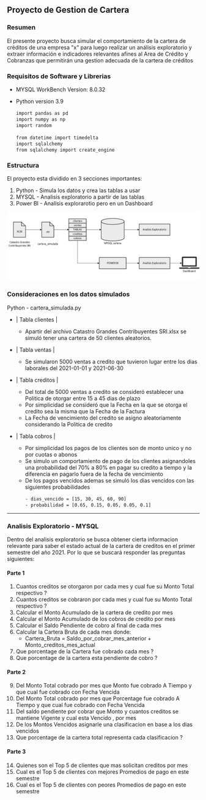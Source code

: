 ## Proyecto de Gestion de Cartera

### Resumen
El presente proyecto busca simular el comportamiento de la cartera de créditos de una empresa "x" para luego realizar un análisis exploratorio y extraer información e indicadores relevantes afines
al Area de Crédito y Cobranzas que permitirán una gestion adecuada de la cartera de créditos


### Requisitos de Software y Librerias 
- MYSQL WorkBench Version: 8.0.32
  
- Python version 3.9
  ```
  import pandas as pd
  import numpy as np
  import random
  
  from datetime import timedelta
  import sqlalchemy
  from sqlalchemy import create_engine
  ``` 
     

### Estructura
El proyecto esta dividido en 3 secciones importantes:
1) Python   - Simula los datos y crea las tablas a usar
2) MYSQL    - Analisis exploratorio a partir de las tablas
3) Power BI - Analisis explorarotio pero en un Dashboard 

  ![Estructura_del_Proyecto](Images/Estructura_del_Proyecto.jpg)


### Consideraciones en los datos simulados

Python - cartera_simulada.py
  - | Tabla clientes |
    - Apartir del archivo Catastro Grandes Contribuyentes SRI.xlsx se simuló tener una cartera de 50 clientes aleatorios.

  - | Tabla ventas |
    - Se simularon 5000 ventas a credito que tuvieron lugar entre los dias laborales del 2021-01-01 y 2021-06-30
      
  - | Tabla creditos |
    - Del total de 5000 ventas a credito se consideró establecer una Politica de otorgar entre 15 a 45 dias de plazo
    - Por simplicidad se consideró que la Fecha en la que se otorga el credito sea la misma que la Fecha de la Factura
    - La Fecha de vencimiento del credito se asigno aleatoriamente considerando la Politica de credito
   
  - | Tabla cobros |
    - Por simplicidad los pagos de los clientes son de monto unico y no por cuotas o abonos
    - Se simulo un comportamiento de pago de los clientes asignandoles una probabilidad del 70% a 80% en pagar su credito a tiempo y la diferencia en pagarlo fuera de la fecha de vencimiento
    - De los pagos vencidos ademas se simuló los dias vencidos con las siguientes probabilidades
      ```
      - dias_vencido = [15, 30, 45, 60, 90]
      - probabilidad = [0.65, 0.15, 0.05, 0.05, 0.1]   
      ```

---

### Analisis Exploratorio - MYSQL
Dentro del analisis exploratorio se busca obtener cierta informacion relevante para saber el estado actual de la cartera de creditos en el primer semestre del año 2021.
Por lo que se buscará responder las preguntas siguientes:

#### Parte 1
1) Cuantos creditos se otorgaron por cada mes y cual fue su Monto Total respectivo ?
2) Cuantos creditos se cobraron por cada mes y  cual fue su Monto Total respectivo ?
3) Calcular el Monto Acumulado de la cartera de credito por mes 
4) Calcular el Monto Acumulado de los cobros de credito por mes
5) Calcular el Saldo Pendiente de cobro al final de cada mes
6) Calcular la Cartera Bruta de cada mes donde:
    - Cartera_Bruta = Saldo_por_cobrar_mes_anterior + Monto_creditos_mes_actual
7) Que porcentage de la Cartera fue cobrado cada mes ?   
8) Que porcentage de la cartera esta pendiente de cobro ?

#### Parte 2
9)  Del Monto Total cobrado por mes que Monto      fue cobrado A Tiempo y que cual fue cobrado con Fecha Vencida 
10) Del Monto Total cobrado por mes que Porcentage fue cobrado A Tiempo y que cual fue cobrado con Fecha Vencida 
11) Del saldo pendiente por cobrar que Monto y cuantos creditos se mantiene Vigente y cual esta Vencido , por mes 
12) De los Montos Vencidos asignarle una clasificacion en base a los dias vencidos 
13) Que porcentage de la cartera total representa cada clasificacion ?

#### Parte 3
14) Quienes son el Top 5 de clientes que mas solicitan creditos por mes
15) Cual es el Top 5 de clientes con mejores Promedios de pago en este semestre
16) Cual es el Top 5 de clientes con peores  Promedios de pago en este semestre














